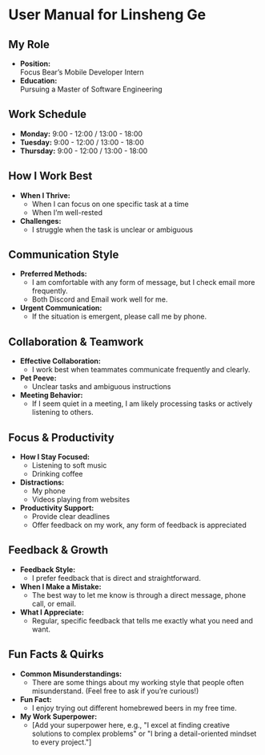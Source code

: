 # User Manual for Linsheng Ge

## My Role

- **Position:**  
  Focus Bear’s Mobile Developer Intern
- **Education:**  
  Pursuing a Master of Software Engineering

## Work Schedule

- **Monday:** 9:00 - 12:00 / 13:00 - 18:00
- **Tuesday:** 9:00 - 12:00 / 13:00 - 18:00
- **Thursday:** 9:00 - 12:00 / 13:00 - 18:00

## How I Work Best

- **When I Thrive:**
  - When I can focus on one specific task at a time
  - When I’m well-rested
- **Challenges:**
  - I struggle when the task is unclear or ambiguous

## Communication Style

- **Preferred Methods:**
  - I am comfortable with any form of message, but I check email more frequently.
  - Both Discord and Email work well for me.
- **Urgent Communication:**
  - If the situation is emergent, please call me by phone.

## Collaboration & Teamwork

- **Effective Collaboration:**
  - I work best when teammates communicate frequently and clearly.
- **Pet Peeve:**
  - Unclear tasks and ambiguous instructions
- **Meeting Behavior:**
  - If I seem quiet in a meeting, I am likely processing tasks or actively listening to others.

## Focus & Productivity

- **How I Stay Focused:**
  - Listening to soft music
  - Drinking coffee
- **Distractions:**
  - My phone
  - Videos playing from websites
- **Productivity Support:**
  - Provide clear deadlines
  - Offer feedback on my work, any form of feedback is appreciated

## Feedback & Growth

- **Feedback Style:**
  - I prefer feedback that is direct and straightforward.
- **When I Make a Mistake:**
  - The best way to let me know is through a direct message, phone call, or email.
- **What I Appreciate:**
  - Regular, specific feedback that tells me exactly what you need and want.

## Fun Facts & Quirks

- **Common Misunderstandings:**
  - There are some things about my working style that people often misunderstand. (Feel free to ask if you’re curious!)
- **Fun Fact:**
  - I enjoy trying out different homebrewed beers in my free time.
- **My Work Superpower:**
  - [Add your superpower here, e.g., "I excel at finding creative solutions to complex problems" or "I bring a detail-oriented mindset to every project."]
